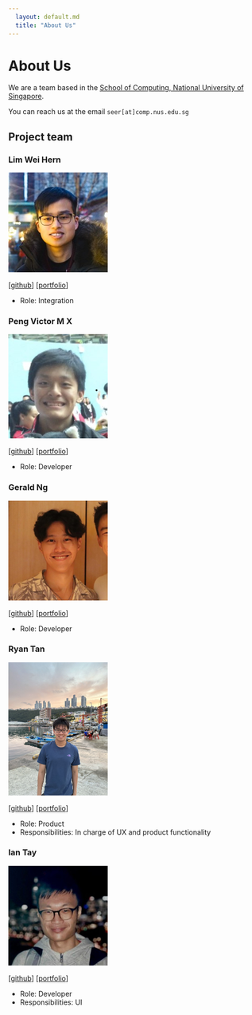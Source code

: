 ```yaml
---
  layout: default.md
  title: "About Us"
---
```


# About Us

We are a team based in the [School of Computing, National University of Singapore](http://www.comp.nus.edu.sg).

You can reach us at the email `seer[at]comp.nus.edu.sg`

## Project team

### Lim Wei Hern

<img src="images/nrehiew.png" width="200px">

[[github](https://github.com/nrehiew)]
[[portfolio](team/nrehiew.md)]

* Role: Integration

### Peng Victor M X

<img src="images/victorpengmx.png" width="200px">

[[github](http://github.com/victorpengmx)]
[[portfolio](team/victorpengmx.md)]

* Role: Developer

### Gerald Ng

<img src="images/geraldngjx.png" width="200px">

[[github](https://github.com/geraldngjx)]
[[portfolio](team/geraldngjx.md)]

* Role: Developer

### Ryan Tan

<img src="images/ryantzr1.png" width="200px">

[[github](https://github.com/ryantzr1)]
[[portfolio](team/ryantzr1.md)]

* Role: Product
* Responsibilities: In charge of UX and product functionality

### Ian Tay

<img src="images/tayian.png" width="200px">

[[github](http://github.com/tayian)]
[[portfolio](team/tayian.md)]

* Role: Developer
* Responsibilities: UI
